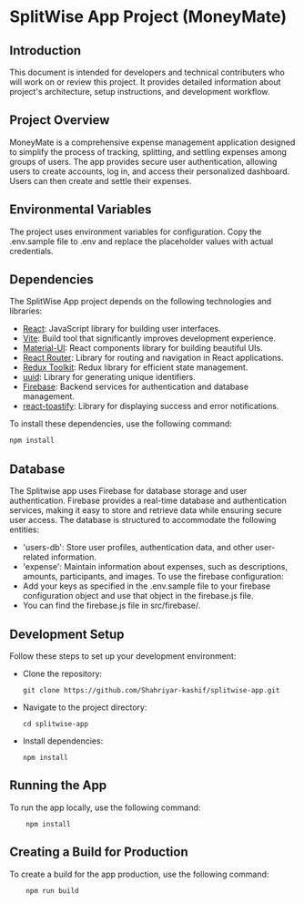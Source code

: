# SplitWise App Project (MoneyMate)

## Introduction
This document is intended for developers and technical contributers who will work on or review this project. It provides detailed information about project's architecture, setup instructions, and development workflow.

## Project Overview
MoneyMate is a comprehensive expense management application designed to simplify the process of tracking, splitting, and settling expenses among groups of users. The app provides secure user authentication, allowing users to create accounts, log in, and access their personalized dashboard.
Users can then create and settle their expenses.

## Environmental Variables
The project uses environment variables for configuration. Copy the .env.sample file to .env and replace the placeholder values with actual credentials.

## Dependencies
The SplitWise App project depends on the following technologies and libraries:

- [React](https://reactjs.org/): JavaScript library for building user interfaces.
- [Vite](https://vitejs.dev/): Build tool that significantly improves development experience.
- [Material-UI](https://mui.com/): React components library for building beautiful UIs.
- [React Router](https://reactrouter.com/): Library for routing and navigation in React applications.
- [Redux Toolkit](https://redux-toolkit.js.org/): Redux library for efficient state management.
- [uuid](https://www.npmjs.com/package/uuid): Library for generating unique identifiers.
- [Firebase](https://firebase.google.com/): Backend services for authentication and database management.
- [react-toastify](https://www.npmjs.com/package/react-toastify): Library for displaying success and error notifications.

To install these dependencies, use the following command:

```bash
npm install
```
## Database
The Splitwise app uses Firebase for database storage and user authentication. Firebase provides a real-time database and authentication services, making it easy to store and retrieve data while ensuring secure user access.
The database is structured to accommodate the following entities:
- 'users-db': Store user profiles, authentication data, and other user-related information.
- 'expense': Maintain information about expenses, such as descriptions, amounts, participants, and images.
To use the firebase configuration:
- Add your keys as specified in the .env.sample file to your firebase configuration object and use that object in the firebase.js file.
- You can find the firebase.js file in src/firebase/.

## Development Setup
Follow these steps to set up your development environment:
- Clone the repository:
    ```
    git clone https://github.com/Shahriyar-kashif/splitwise-app.git
    ```
- Navigate to the project directory:
    ```
    cd splitwise-app
    ```
- Install dependencies:
    ```
    npm install
    ```

## Running the App
To run the app locally, use the following command:
```
    npm install
```

## Creating a Build for Production
To create a build for the app production, use the following command:
```
    npm run build
```
